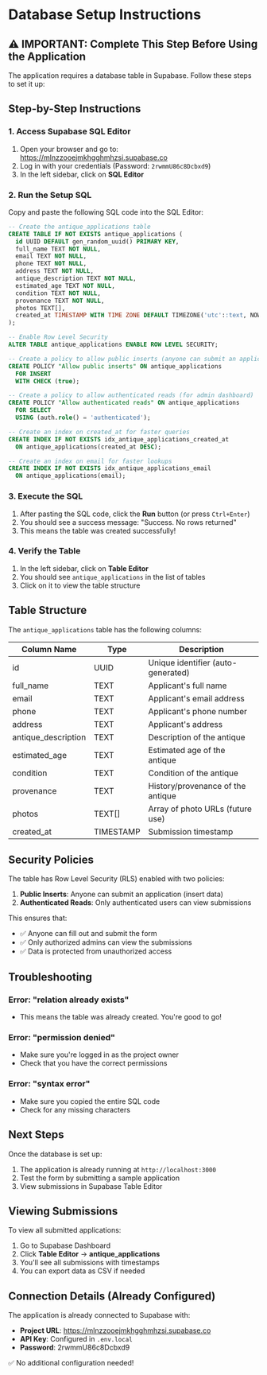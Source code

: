 # Database Setup Instructions

## ⚠️ IMPORTANT: Complete This Step Before Using the Application

The application requires a database table in Supabase. Follow these steps to set it up:

## Step-by-Step Instructions

### 1. Access Supabase SQL Editor

1. Open your browser and go to: https://mlnzzooejmkhgghmhzsi.supabase.co
2. Log in with your credentials (Password: `2rwmmU86c8Dcbxd9`)
3. In the left sidebar, click on **SQL Editor**

### 2. Run the Setup SQL

Copy and paste the following SQL code into the SQL Editor:

```sql
-- Create the antique_applications table
CREATE TABLE IF NOT EXISTS antique_applications (
  id UUID DEFAULT gen_random_uuid() PRIMARY KEY,
  full_name TEXT NOT NULL,
  email TEXT NOT NULL,
  phone TEXT NOT NULL,
  address TEXT NOT NULL,
  antique_description TEXT NOT NULL,
  estimated_age TEXT NOT NULL,
  condition TEXT NOT NULL,
  provenance TEXT NOT NULL,
  photos TEXT[],
  created_at TIMESTAMP WITH TIME ZONE DEFAULT TIMEZONE('utc'::text, NOW()) NOT NULL
);

-- Enable Row Level Security
ALTER TABLE antique_applications ENABLE ROW LEVEL SECURITY;

-- Create a policy to allow public inserts (anyone can submit an application)
CREATE POLICY "Allow public inserts" ON antique_applications
  FOR INSERT
  WITH CHECK (true);

-- Create a policy to allow authenticated reads (for admin dashboard)
CREATE POLICY "Allow authenticated reads" ON antique_applications
  FOR SELECT
  USING (auth.role() = 'authenticated');

-- Create an index on created_at for faster queries
CREATE INDEX IF NOT EXISTS idx_antique_applications_created_at 
  ON antique_applications(created_at DESC);

-- Create an index on email for faster lookups
CREATE INDEX IF NOT EXISTS idx_antique_applications_email 
  ON antique_applications(email);
```

### 3. Execute the SQL

1. After pasting the SQL code, click the **Run** button (or press `Ctrl+Enter`)
2. You should see a success message: "Success. No rows returned"
3. This means the table was created successfully!

### 4. Verify the Table

1. In the left sidebar, click on **Table Editor**
2. You should see `antique_applications` in the list of tables
3. Click on it to view the table structure

## Table Structure

The `antique_applications` table has the following columns:

| Column Name           | Type      | Description                          |
|-----------------------|-----------|--------------------------------------|
| id                    | UUID      | Unique identifier (auto-generated)   |
| full_name             | TEXT      | Applicant's full name                |
| email                 | TEXT      | Applicant's email address            |
| phone                 | TEXT      | Applicant's phone number             |
| address               | TEXT      | Applicant's address                  |
| antique_description   | TEXT      | Description of the antique           |
| estimated_age         | TEXT      | Estimated age of the antique         |
| condition             | TEXT      | Condition of the antique             |
| provenance            | TEXT      | History/provenance of the antique    |
| photos                | TEXT[]    | Array of photo URLs (future use)     |
| created_at            | TIMESTAMP | Submission timestamp                 |

## Security Policies

The table has Row Level Security (RLS) enabled with two policies:

1. **Public Inserts**: Anyone can submit an application (insert data)
2. **Authenticated Reads**: Only authenticated users can view submissions

This ensures that:
- ✅ Anyone can fill out and submit the form
- ✅ Only authorized admins can view the submissions
- ✅ Data is protected from unauthorized access

## Troubleshooting

### Error: "relation already exists"
- This means the table was already created. You're good to go!

### Error: "permission denied"
- Make sure you're logged in as the project owner
- Check that you have the correct permissions

### Error: "syntax error"
- Make sure you copied the entire SQL code
- Check for any missing characters

## Next Steps

Once the database is set up:

1. The application is already running at `http://localhost:3000`
2. Test the form by submitting a sample application
3. View submissions in Supabase Table Editor

## Viewing Submissions

To view all submitted applications:

1. Go to Supabase Dashboard
2. Click **Table Editor** → **antique_applications**
3. You'll see all submissions with timestamps
4. You can export data as CSV if needed

## Connection Details (Already Configured)

The application is already connected to Supabase with:
- **Project URL**: https://mlnzzooejmkhgghmhzsi.supabase.co
- **API Key**: Configured in `.env.local`
- **Password**: 2rwmmU86c8Dcbxd9

✅ No additional configuration needed!
